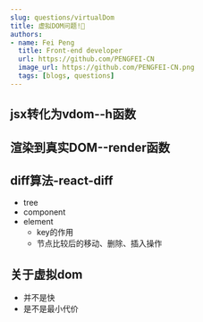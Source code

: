 ```yaml
---
slug: questions/virtualDom
title: 虚拟DOM问题!🎈
authors:
- name: Fei Peng
  title: Front-end developer
  url: https://github.com/PENGFEI-CN
  image_url: https://github.com/PENGFEI-CN.png
  tags: [blogs, questions]
---
```


## jsx转化为vdom--h函数

## 渲染到真实DOM--render函数

## diff算法-react-diff

* tree
* component
* element
  * key的作用
  * 节点比较后的移动、删除、插入操作

## 关于虚拟dom

* 并不是快
* 是不是最小代价
